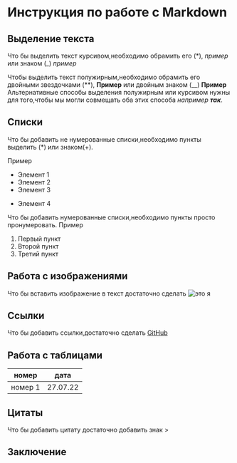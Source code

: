 # Инструкция по работе с Markdown

## Выделение текста 

Что бы выделить текст курсивом,необходимо обрамить его (*), *пример* или знаком (_) _пример_

Чтобы выделить текст полужирным,необходимо обрамить его двойными звездочками (**), **Пример** или двойным знаком (__)
__Пример__
Альтернативные способы выделения полужирным или курсивом нужны для того,чтобы мы могли совмещать оба этих способа _например **так**_. 

## Списки 
Что бы добавить не нумерованные списки,необходимо пункты выделить (*) или знаком(+).
 
 Пример
* Элемент 1
* Элемент 2
* Элемент 3
+ Элемент 4

Что бы добавить нумерованные списки,необходимо пункты просто пронумеровать.
Пример
1. Первый пункт 
2. Второй пункт 
3. Третий пункт  

## Работа с изображениями 

Что бы вставить изображение в текст достаточно сделать ![это я](Alexei_V.jpg)

## Ссылки 

Что бы добавить ссылки,достаточно сделать [GitHub](https://github.com/Alexei0915) 

## Работа с таблицами 

  номер | дата
 -------|--------
номер 1 | 27.07.22 

## Цитаты 
Что бы добавить цитату достаточно добавить знак >
## Заключение 
